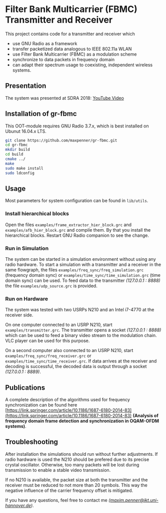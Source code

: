 # Filter Bank Multicarrier (FBMC) Transmitter and Receiver
This project contains code for a transmitter and receiver which
- use GNU Radio as a framework
- transfer packetized data analogous to IEEE 802.11a WLAN
- use Filter Bank Multicarrier (FBMC) as a modulation scheme
- synchronize to data packets in frequency domain
- can adapt their spectrum usage to coexisting, independent wireless systems.

## Presentation
The system was presented at SDRA 2018: [YouTube Video](https://www.youtube.com/watch?v=2y5V_O9y9V0)

## Installation of gr-fbmc
This OOT-module requires GNU Radio 3.7.x, which is best installed on Ubunut 16.04.x LTS.
```bash
git clone https://github.com/maxpenner/gr-fbmc.git
cd gr-fbmc
mkdir build
cd build
cmake ../
make
sudo make install
sudo ldconfig
```
## Usage
Most parameters for system configuration can be found in ```lib/utils```.
### Install hierarchical blocks
Open the files ```examples/frame_extractor_hier_block.grc``` and ```examples/afb_hier_block.grc``` and compile them. By that you install the hierarchical blocks. Restart GNU Radio companion to see the change.
### Run in Simulation
The system can be started in a simulation environment without using any radio hardware. To start a simulation with a transmitter and a receiver in the same flowgraph, the files ```examples/freq_sync/freq_simulation.grc``` (frequency domain sync) or ```examples/time_sync/time_simulation.grc``` (time domain sync) can be used. To feed data to the transmitter *(127.0.0.1 : 8888)* the file ```examples/udp_source.grc``` is provided.
### Run on Hardware
The system was tested with two USRPs N210 and an Intel i7-4770 at the receiver side.

On one computer connected to an USRP N210, start ```examples/transmitter.grc```. The transmitter opens a socket *(127.0.0.1 : 8888)* which can be used to feed a binary video stream to the modulation chain. VLC player can be used for this purpose.

On a second computer also connected to an USRP N210, start ```examples/freq_sync/freq_receiver.grc``` or ```examples/time_sync/time_receiver.grc```. If data arrives at the receiver and decoding is successful, the decoded data is output through a socket *(127.0.0.1 : 8889)*.

## Publications
A complete description of the algorithms used for frequency synchronization can be found here [https://link.springer.com/article/10.1186/1687-6180-2014-83](https://link.springer.com/article/10.1186/1687-6180-2014-83) **(Analysis of frequency domain frame detection and synchronization in OQAM-OFDM systems)**.

## Troubleshooting
After installation the simulations should run without further adjustments. If radio hardware is used the N210 should be prefered due to its precise crystal oscillator. Otherwise, too many packets will be lost during transmission to enable a stable video transmission.

If no N210 is available, the packet size at both the transmitter and the receiver must be reduced to not more than 20 symbols. This way the negative influence of the carrier frequency offset is mitigated.

If you have any questions, feel free to contact me *(maxim.penner@ikt.uni-hannover.de)*.
